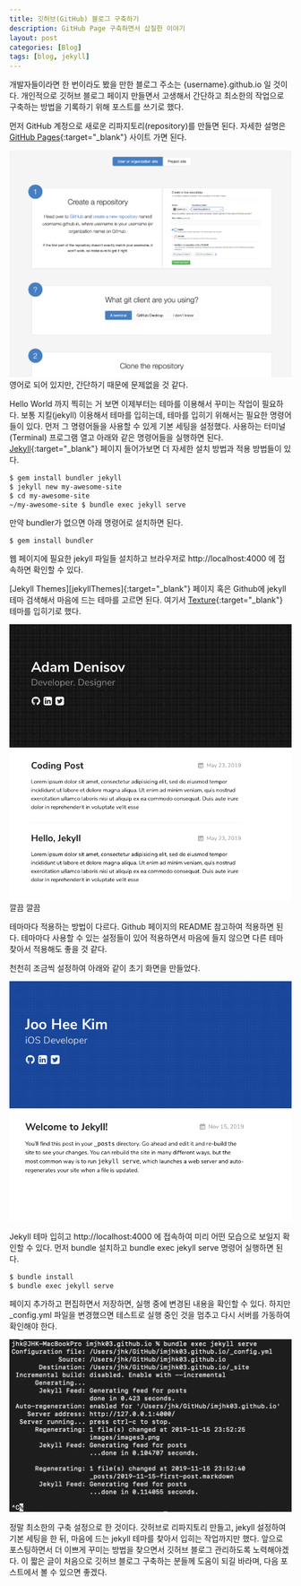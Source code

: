 ```yaml
---
title: 깃허브(GitHub) 블로그 구축하기
description: GitHub Page 구축하면서 삽질한 이야기
layout: post
categories: [Blog]
tags: [blog, jekyll]
---
```


개발자들이라면 한 번이라도 봤을 만한 블로그 주소는 {username}.github.io 일 것이다. 개인적으로 깃허브 블로그 페이지 만들면서 고생해서 간단하고 최소한의 작업으로 구축하는 방법을 기록하기 위해 포스트를 쓰기로 했다.

먼저 GitHub 계정으로 새로운 리파지토리(repository)를 만들면 된다. 자세한 설명은 [GitHub Pages][githubpage]{:target="_blank"} 사이트 가면 된다.

![GitHub Page example](/assets/img/2019/11/16/image1.png)
영어로 되어 있지만, 간단하기 때문에 문제없을 것 같다.

Hello World 까지 찍히는 거 보면 이제부터는 테마를 이용해서 꾸미는 작업이 필요하다. 보통 지킬(jekyll) 이용해서 테마를 입히는데, 테마를 입히기 위해서는 필요한 명령어들이 있다. 먼저 그 명령어들을 사용할 수 있게 기본 세팅을 설정했다. 사용하는 터미널(Terminal) 프로그램 열고 아래와 같은 명령어들을 실행하면 된다. [Jekyll][jekyllPage]{:target="_blank"} 페이지 들어가보면 더 자세한 설치 방법과 적용 방법들이 있다.

```terminal
$ gem install bundler jekyll
$ jekyll new my-awesome-site
$ cd my-awesome-site
~/my-awesome-site $ bundle exec jekyll serve
```

만약 bundler가 없으면 아래 명령어로 설치하면 된다.

```terminal
$ gem install bundler
```

웹 페이지에 필요한 jekyll 파일들 설치하고 브라우저로 http://localhost:4000 에 접속하면 확인할 수 있다.

[Jekyll Themes][jekyllThemes]{:target="_blank"} 페이지 혹은 Github에 jekyll 테마 검색해서 마음에 드는 테마를 고르면 된다. 여기서 [Texture][textureTheme]{:target="_blank"} 테마를 입히기로 했다.

![Texture Jekyll Theme Demo](/assets/img/2019/11/16/image2.png)
깔끔 깔끔

테마마다 적용하는 방법이 다르다. Github 페이지의 README 참고하여 적용하면 된다. 테마마다 사용할 수 있는 설정들이 있어 적용하면서 마음에 들지 않으면 다른 테마 찾아서 적용해도 좋을 것 같다.

천천히 조금씩 설정하여 아래와 같이 초기 화면을 만들었다.

![Github Page Jekyll Theme First Look](/assets/img/2019/11/16/image3.png)

Jekyll 테마 입히고 http://localhost:4000 에 접속하여 미리 어떤 모습으로 보일지 확인할 수 있다. 먼저 bundle 설치하고 bundle exec jekyll serve 명령어 실행하면 된다.

```terminal
$ bundle install
$ bundle exec jekyll serve
```

페이지 추가하고 편집하면서 저장하면, 실행 중에 변경된 내용을 확인할 수 있다. 하지만 _config.yml 파일을 변경했으면 테스트로 실행 중인 것을 멈추고 다시 서버를 가동하여 확인해야 한다.

![Terminal Process of bundle exec jekyll serve](/assets/img/2019/11/16/image4.png)


정말 최소한의 구축 설정으로 한 것이다. 갓허브로 리파지토리 만들고, jekyll 설정하여 기본 세팅을 한 뒤, 마음에 드는 jekyll 테마를 찾아서 입히는 작업까지만 했다. 앞으로 포스팅하면서 더 이쁘게 꾸미는 방법을 찾으면서 깃허브 블로그 관리하도록 노력해야겠다. 이 짧은 글이 처음으로 깃허브 블로그 구축하는 분들께 도움이 되길 바라며, 다음 포스트에서 볼 수 있으면 좋겠다.


[githubpage]: https://pages.github.com
[jekyllPage]: https://jekyllrb.com
[Themes | Jekyll]: https://jekyllrb.com/docs/themes/
[textureTheme]: https://github.com/thelehhman/texture